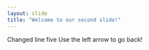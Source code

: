 ```yaml
---
layout: slide
title: "Welcome to our second slide!"
---
```

Changed line five 
Use the left arrow to go back!
